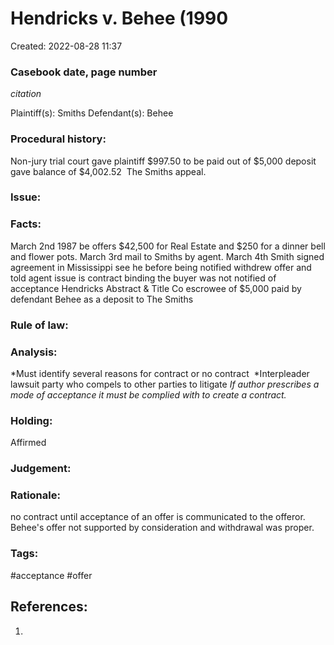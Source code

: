 # Hendricks v. Behee (1990
Created: 2022-08-28 11:37

### Casebook date, page number
*citation*

Plaintiff(s): Smiths
Defendant(s): Behee

### Procedural history:
Non-jury trial court gave plaintiff $997.50 to be paid out of $5,000 deposit gave balance of $4,002.52  The Smiths appeal.

### Issue:

### Facts:
March 2nd 1987 be offers $42,500 for Real Estate and $250 for a dinner bell and flower pots. March 3rd mail to Smiths by agent. March 4th Smith signed agreement in Mississippi see he before being notified withdrew offer and told agent issue is contract binding the buyer was not notified of acceptance Hendricks Abstract & Title Co escrowee of $5,000 paid by defendant Behee as a deposit to The Smiths 

### Rule of law:

### Analysis:
*Must identify several reasons for contract or no contract 
*Interpleader lawsuit party who compels to other parties to litigate
*If author prescribes a mode of acceptance it must be complied with to create a contract.*

### Holding:
Affirmed

### Judgement:

### Rationale:
no contract until acceptance of an offer is communicated to the offeror. Behee's offer not supported by consideration and withdrawal was proper. 

### Tags:
#acceptance #offer 



## References:

1. 
